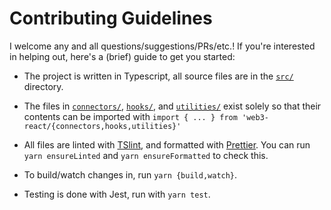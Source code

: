 # Contributing Guidelines

I welcome any and all questions/suggestions/PRs/etc.! If you're interested in helping out, here's a (brief) guide to get you started:

- The project is written in Typescript, all source files are in the [`src/`](./src/) directory.

- The files in [`connectors/`](./connectors/), [`hooks/`](./hooks/), and [`utilities/`](./utilities/) exist solely so that their contents can be imported with `import { ... } from 'web3-react/{connectors,hooks,utilities}'`

- All files are linted with [TSlint](https://palantir.github.io/tslint/), and formatted with [Prettier](https://prettier.io/). You can run `yarn ensureLinted` and `yarn ensureFormatted` to check this.

- To build/watch changes in, run `yarn {build,watch}`.

- Testing is done with Jest, run with `yarn test`.

